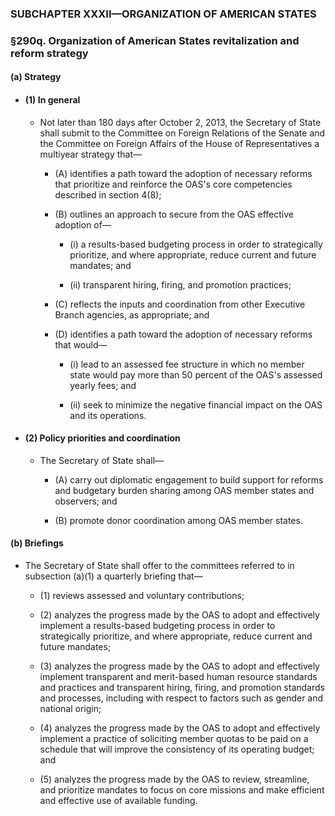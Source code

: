 ### SUBCHAPTER XXXII—ORGANIZATION OF AMERICAN STATES

### §290q. Organization of American States revitalization and reform strategy
#### (a) Strategy
* #### (1) In general
  * Not later than 180 days after October 2, 2013, the Secretary of State shall submit to the Committee on Foreign Relations of the Senate and the Committee on Foreign Affairs of the House of Representatives a multiyear strategy that—

    * (A) identifies a path toward the adoption of necessary reforms that prioritize and reinforce the OAS's core competencies described in section 4(8);

    * (B) outlines an approach to secure from the OAS effective adoption of—

      * (i) a results-based budgeting process in order to strategically prioritize, and where appropriate, reduce current and future mandates; and

      * (ii) transparent hiring, firing, and promotion practices;


    * (C) reflects the inputs and coordination from other Executive Branch agencies, as appropriate; and

    * (D) identifies a path toward the adoption of necessary reforms that would—

      * (i) lead to an assessed fee structure in which no member state would pay more than 50 percent of the OAS's assessed yearly fees; and

      * (ii) seek to minimize the negative financial impact on the OAS and its operations.

* #### (2) Policy priorities and coordination
  * The Secretary of State shall—

    * (A) carry out diplomatic engagement to build support for reforms and budgetary burden sharing among OAS member states and observers; and

    * (B) promote donor coordination among OAS member states.

#### (b) Briefings
* The Secretary of State shall offer to the committees referred to in subsection (a)(1) a quarterly briefing that—

  * (1) reviews assessed and voluntary contributions;

  * (2) analyzes the progress made by the OAS to adopt and effectively implement a results-based budgeting process in order to strategically prioritize, and where appropriate, reduce current and future mandates;

  * (3) analyzes the progress made by the OAS to adopt and effectively implement transparent and merit-based human resource standards and practices and transparent hiring, firing, and promotion standards and processes, including with respect to factors such as gender and national origin;

  * (4) analyzes the progress made by the OAS to adopt and effectively implement a practice of soliciting member quotas to be paid on a schedule that will improve the consistency of its operating budget; and

  * (5) analyzes the progress made by the OAS to review, streamline, and prioritize mandates to focus on core missions and make efficient and effective use of available funding.